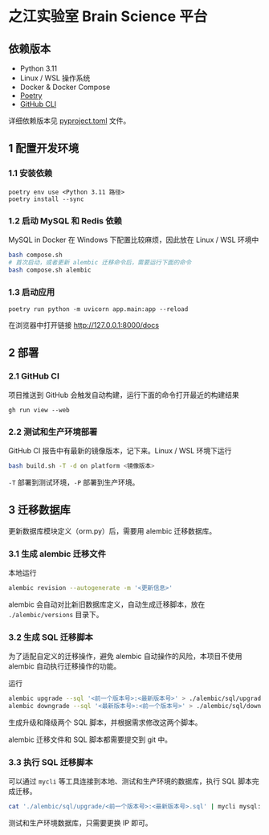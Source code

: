 # 之江实验室 Brain Science 平台

## 依赖版本

* Python 3.11
* Linux / WSL 操作系统
* Docker & Docker Compose
* [Poetry](https://python-poetry.org/docs/#installation)
* [GitHub CLI](https://cli.github.com/)

详细依赖版本见 [pyproject.toml](./pyproject.toml) 文件。

## 1 配置开发环境

### 1.1 安装依赖

```shell
poetry env use <Python 3.11 路径>
poetry install --sync
```

### 1.2 启动 MySQL 和 Redis 依赖

MySQL in Docker 在 Windows 下配置比较麻烦，因此放在 Linux / WSL 环境中

```bash
bash compose.sh
# 首次启动，或者更新 alembic 迁移命令后，需要运行下面的命令
bash compose.sh alembic
```

### 1.3 启动应用

```shell
poetry run python -m uvicorn app.main:app --reload
```

在浏览器中打开链接 http://127.0.0.1:8000/docs

## 2 部署

### 2.1 GitHub CI

项目推送到 GitHub 会触发自动构建，运行下面的命令打开最近的构建结果

```shell
gh run view --web
```

### 2.2 测试和生产环境部署

GitHub CI 报告中有最新的镜像版本，记下来。Linux / WSL 环境下运行

```bash
bash build.sh -T -d on platform <镜像版本>
```

`-T` 部署到测试环境，`-P` 部署到生产环境。

## 3 迁移数据库

更新数据库模块定义（orm.py）后，需要用 alembic 迁移数据库。

### 3.1 生成 alembic 迁移文件

本地运行

```bash
alembic revision --autogenerate -m '<更新信息>'
```

alembic 会自动对比新旧数据库定义，自动生成迁移脚本，放在 `./alembic/versions` 目录下。

### 3.2 生成 SQL 迁移脚本

为了适配自定义的迁移操作，避免 alembic 自动操作的风险，本项目不使用 alembic 自动执行迁移操作的功能。

运行

```bash
alembic upgrade --sql '<前一个版本号>:<最新版本号>' > ./alembic/sql/upgrade/<前一个版本号>_<最新版本号>.sql
alembic downgrade --sql '<最新版本号>:<前一个版本号>' > ./alembic/sql/downgrade/<最新版本号>_<前一个版本号>.sql
```

生成升级和降级两个 SQL 脚本，并根据需求修改这两个脚本。

alembic 迁移文件和 SQL 脚本都需要提交到 git 中。

### 3.3 执行 SQL 迁移脚本

可以通过 `mycli` 等工具连接到本地、测试和生产环境的数据库，执行 SQL 脚本完成迁移。

```bash
cat './alembic/sql/upgrade/<前一个版本号>:<最新版本号>.sql' | mycli mysql://zjlab:zjlab2022@localhost:8100/zj_brain_science_platform
```

测试和生产环境数据库，只需要更换 IP 即可。
